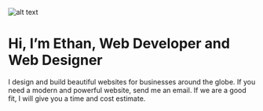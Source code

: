 ![alt text](/img/self.jpg "image title")

# Hi, I’m Ethan, **Web Developer** and **Web Designer**

I design and build beautiful websites for businesses around the globe. If you need a modern and powerful website, send me an email. If we are a good fit, I will give you a time and cost estimate.
